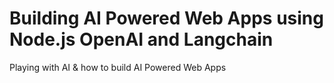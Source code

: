 # Building AI Powered Web Apps using Node.js OpenAI and Langchain
Playing with AI &amp; how to build AI Powered Web Apps
